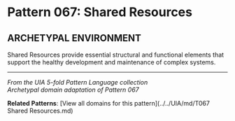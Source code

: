 # Pattern 067: Shared Resources

## ARCHETYPAL ENVIRONMENT

Shared Resources provide essential structural and functional elements that support the healthy development and maintenance of complex systems.

---

*From the UIA 5-fold Pattern Language collection*  
*Archetypal domain adaptation of Pattern 067*

**Related Patterns**: [View all domains for this pattern](../../UIA/md/T067 Shared Resources.md)